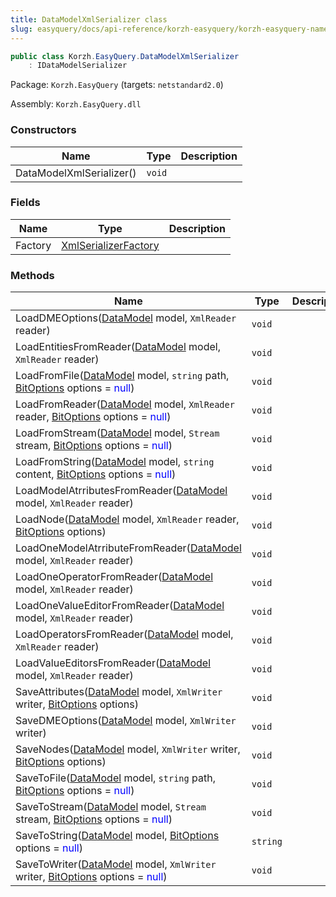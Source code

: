 ```yaml
---
title: DataModelXmlSerializer class
slug: easyquery/docs/api-reference/korzh-easyquery/korzh-easyquery-namespace/datamodelxmlserializer-class
---
```



```csharp
public class Korzh.EasyQuery.DataModelXmlSerializer
    : IDataModelSerializer

```
Package: `Korzh.EasyQuery` (targets: `netstandard2.0`)

Assembly: `Korzh.EasyQuery.dll`

### Constructors

| Name | Type | Description | 
| --- | --- | --- | 
| DataModelXmlSerializer() | `void` |  | 


### Fields

| Name | Type | Description | 
| --- | --- | --- | 
| Factory | [XmlSerializerFactory](/api-reference/korzh-easyquery/korzh-easyquery-namespace/xmlserializerfactory-class) |  | 


### Methods

| Name | Type | Description | 
| --- | --- | --- | 
| LoadDMEOptions([DataModel](/api-reference/korzh-easyquery/korzh-easyquery-namespace/datamodel-class) model, `XmlReader` reader) | `void` |  | 
| LoadEntitiesFromReader([DataModel](/api-reference/korzh-easyquery/korzh-easyquery-namespace/datamodel-class) model, `XmlReader` reader) | `void` |  | 
| LoadFromFile([DataModel](/api-reference/korzh-easyquery/korzh-easyquery-namespace/datamodel-class) model, `string` path, [BitOptions](/api-reference/easydata-core/easydata-namespace/bitoptions-class) options = <span style='color: blue'>null</span>) | `void` |  | 
| LoadFromReader([DataModel](/api-reference/korzh-easyquery/korzh-easyquery-namespace/datamodel-class) model, `XmlReader` reader, [BitOptions](/api-reference/easydata-core/easydata-namespace/bitoptions-class) options = <span style='color: blue'>null</span>) | `void` |  | 
| LoadFromStream([DataModel](/api-reference/korzh-easyquery/korzh-easyquery-namespace/datamodel-class) model, `Stream` stream, [BitOptions](/api-reference/easydata-core/easydata-namespace/bitoptions-class) options = <span style='color: blue'>null</span>) | `void` |  | 
| LoadFromString([DataModel](/api-reference/korzh-easyquery/korzh-easyquery-namespace/datamodel-class) model, `string` content, [BitOptions](/api-reference/easydata-core/easydata-namespace/bitoptions-class) options = <span style='color: blue'>null</span>) | `void` |  | 
| LoadModelAtrributesFromReader([DataModel](/api-reference/korzh-easyquery/korzh-easyquery-namespace/datamodel-class) model, `XmlReader` reader) | `void` |  | 
| LoadNode([DataModel](/api-reference/korzh-easyquery/korzh-easyquery-namespace/datamodel-class) model, `XmlReader` reader, [BitOptions](/api-reference/easydata-core/easydata-namespace/bitoptions-class) options) | `void` |  | 
| LoadOneModelAtrributeFromReader([DataModel](/api-reference/korzh-easyquery/korzh-easyquery-namespace/datamodel-class) model, `XmlReader` reader) | `void` |  | 
| LoadOneOperatorFromReader([DataModel](/api-reference/korzh-easyquery/korzh-easyquery-namespace/datamodel-class) model, `XmlReader` reader) | `void` |  | 
| LoadOneValueEditorFromReader([DataModel](/api-reference/korzh-easyquery/korzh-easyquery-namespace/datamodel-class) model, `XmlReader` reader) | `void` |  | 
| LoadOperatorsFromReader([DataModel](/api-reference/korzh-easyquery/korzh-easyquery-namespace/datamodel-class) model, `XmlReader` reader) | `void` |  | 
| LoadValueEditorsFromReader([DataModel](/api-reference/korzh-easyquery/korzh-easyquery-namespace/datamodel-class) model, `XmlReader` reader) | `void` |  | 
| SaveAttributes([DataModel](/api-reference/korzh-easyquery/korzh-easyquery-namespace/datamodel-class) model, `XmlWriter` writer, [BitOptions](/api-reference/easydata-core/easydata-namespace/bitoptions-class) options) | `void` |  | 
| SaveDMEOptions([DataModel](/api-reference/korzh-easyquery/korzh-easyquery-namespace/datamodel-class) model, `XmlWriter` writer) | `void` |  | 
| SaveNodes([DataModel](/api-reference/korzh-easyquery/korzh-easyquery-namespace/datamodel-class) model, `XmlWriter` writer, [BitOptions](/api-reference/easydata-core/easydata-namespace/bitoptions-class) options) | `void` |  | 
| SaveToFile([DataModel](/api-reference/korzh-easyquery/korzh-easyquery-namespace/datamodel-class) model, `string` path, [BitOptions](/api-reference/easydata-core/easydata-namespace/bitoptions-class) options = <span style='color: blue'>null</span>) | `void` |  | 
| SaveToStream([DataModel](/api-reference/korzh-easyquery/korzh-easyquery-namespace/datamodel-class) model, `Stream` stream, [BitOptions](/api-reference/easydata-core/easydata-namespace/bitoptions-class) options = <span style='color: blue'>null</span>) | `void` |  | 
| SaveToString([DataModel](/api-reference/korzh-easyquery/korzh-easyquery-namespace/datamodel-class) model, [BitOptions](/api-reference/easydata-core/easydata-namespace/bitoptions-class) options = <span style='color: blue'>null</span>) | `string` |  | 
| SaveToWriter([DataModel](/api-reference/korzh-easyquery/korzh-easyquery-namespace/datamodel-class) model, `XmlWriter` writer, [BitOptions](/api-reference/easydata-core/easydata-namespace/bitoptions-class) options = <span style='color: blue'>null</span>) | `void` |  |